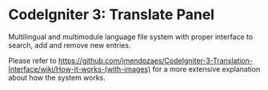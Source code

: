 # CodeIgniter 3: Translate Panel
Multilingual and multimodule language file system with proper interface to search, add and remove new entries.

Please refer to https://github.com/jmendozaes/CodeIgniter-3-Translation-Interface/wiki/How-it-works-(with-images) for a more extensive explanation about how the system works.
